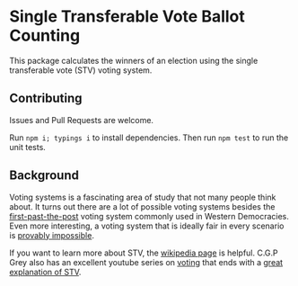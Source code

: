# Single Transferable Vote Ballot Counting
This package calculates the winners of an election using the single transferable vote (STV) voting system.

<!-- TODO: document js and ts API -->

## Contributing
Issues and Pull Requests are welcome.

Run `npm i; typings i` to install dependencies.
Then run `npm test` to run the unit tests.

## Background
Voting systems is a fascinating area of study that not many people think about.
It turns out there are a lot of possible voting systems besides the [first-past-the-post][post] voting system commonly used in Western Democracies.
Even more interesting, a voting system that is ideally fair in every scenario is [provably impossible][arrows].

If you want to learn more about STV, the [wikipedia page][stv] is helpful.
C.G.P Grey also has an excellent youtube series on [voting][cgpgrey] that ends with a [great explanation of STV][stvvideo].

[post]: https://en.wikipedia.org/wiki/First-past-the-post_voting
[arrows]: https://en.wikipedia.org/wiki/Arrow%27s_impossibility_theorem
[stv]: https://en.wikipedia.org/wiki/Single_transferable_vote
[cgpgrey]: http://www.cgpgrey.com/politics-in-the-animal-kingdom/
[stvvideo]: https://www.youtube.com/watch?v=l8XOZJkozfI
